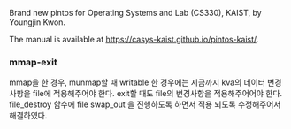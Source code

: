 Brand new pintos for Operating Systems and Lab (CS330), KAIST, by Youngjin Kwon.

The manual is available at https://casys-kaist.github.io/pintos-kaist/.


### mmap-exit 
mmap을 한 경우,
munmap할 때 writable 한 경우에는 지금까지 kva의 데이터 변경사항을
file에 적용해주어야 한다. 
exit할 때도 file의 변경사항을 적용해주어어야 한다.
file_destroy 함수에 
file swap_out 을 진행하도록 하면서 적용 되도록 수정해주어서 해결하였다. 

